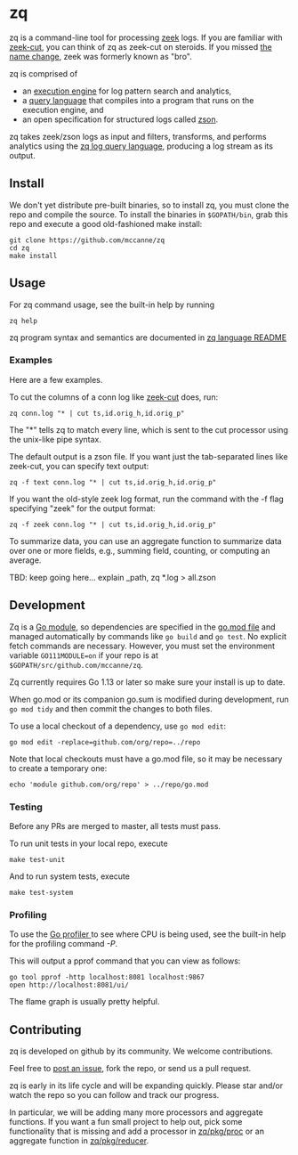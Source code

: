# zq

zq is a command-line tool for processing
[zeek](https://www.zeek.org) logs.  If you are familiar with
[zeek-cut](https://github.com/zeek/zeek-aux/tree/master/zeek-cut),
you can think of zq as zeek-cut on steroids.  If you missed
[the name change](https://blog.zeek.org/2018/10/renaming-bro-project_11.html),
zeek was formerly known as "bro".

zq is comprised of
* an [execution engine](pkg/proc) for log pattern search and analytics,
* a [query language](pkg/zql/README.md) that compiles into a program that runs on
the execution engine, and
* an open specification for structured logs called [zson](pkg/zson/docs/spec.md).

zq takes zeek/zson logs as input and filters, transforms, and performs
analytics using the
[zq log query language](pkg/zql/README.md),
producing a log stream as its output.

## Install

We don't yet distribute pre-built binaries, so to install zq, you must
clone the repo and compile the source.
To install the binaries in `$GOPATH/bin`, grab this repo and
execute a good old-fashioned make install:

```
git clone https://github.com/mccanne/zq
cd zq
make install
```
## Usage

For zq command usage, see the built-in help by running
```
zq help
```
zq program syntax and semantics are documented in
[zq language README](pkg/zql/README.md)

### Examples

Here are a few examples.

To cut the columns of a conn log like
[zeek-cut](https://github.com/zeek/zeek-aux/tree/master/zeek-cut) does, run:
```
zq conn.log "* | cut ts,id.orig_h,id.orig_p"
```
The "*" tells zq to match every line, which is sent to the cut processor
using the unix-like pipe syntax.

The default output is a zson file.  If you want just the tab-separated lines
like zeek-cut, you can specify text output:
```
zq -f text conn.log "* | cut ts,id.orig_h,id.orig_p"
```
If you want the old-style zeek log format, run the command with the -f flag
specifying "zeek" for the output format:
```
zq -f zeek conn.log "* | cut ts,id.orig_h,id.orig_p"
```
To summarize data, you can use an aggregate function to summarize data over one or
more fields, e.g., summing field, counting, or computing an average.

TBD: keep going here... explain _path, zq *.log > all.zson

## Development

Zq is a [Go module](https://github.com/golang/go/wiki/Modules), so
dependencies are specified in the [go.mod file](/go.mod) and managed
automatically by commands like `go build` and `go test`.  No explicit
fetch commands are necessary.  However, you must set the environment
variable `GO111MODULE=on` if your repo is at
`$GOPATH/src/github.com/mccanne/zq`.

Zq currently requires Go 1.13 or later so make sure your install is up to date.

When go.mod or its companion go.sum is modified during development, run
`go mod tidy` and then commit the changes to both files.

To use a local checkout of a dependency, use `go mod edit`:
```
go mod edit -replace=github.com/org/repo=../repo
```

Note that local checkouts must have a go.mod file, so it may be
necessary to create a temporary one:
```
echo 'module github.com/org/repo' > ../repo/go.mod
```

### Testing

Before any PRs are merged to master, all tests must pass.

To run unit tests in your local repo, execute
```
make test-unit
```

And to run system tests, execute
```
make test-system
```

### Profiling

To use the [Go profiler ](https://golang.org/pkg/net/http/pprof/) to see where CPU
is being used, see the built-in help for the profiling command *-P*.

This will output a pprof command that you can view as follows:

```
go tool pprof -http localhost:8081 localhost:9867
open http://localhost:8081/ui/
```

The flame graph is usually pretty helpful.

## Contributing

zq is developed on github by its community. We welcome contributions.

Feel free to
[post an issue](https://github.com/mccanne/zq/issues),
fork the repo, or send us a pull request.

zq is early in its life cycle and will be expanding quickly.  Please star and/or
watch the repo so you can follow and track our progress.

In particular, we will be adding many more processors and aggregate functions.
If you want a fun small project to help out, pick some functionality that is missing and
add a processor in
[zq/pkg/proc](pkg/proc)
or an aggregate function in
[zq/pkg/reducer](pkg/reducer).
